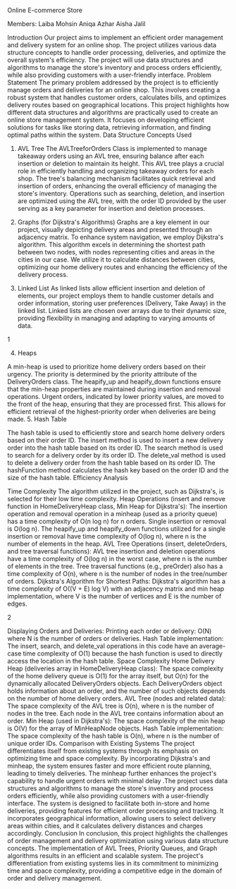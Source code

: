 Online E-commerce Store

Members:
Laiba Mohsin
Aniqa Azhar
Aisha Jalil

Introduction
Our project aims to implement an efficient order management and delivery system for an online shop. The
project utilizes various data structure concepts to handle order processing, deliveries, and optimize the
overall system's efficiency. The project will use data structures and algorithms to manage the store's
inventory and process orders efficiently, while also providing customers with a user-friendly interface.
Problem Statement
The primary problem addressed by the project is to efficiently manage orders and deliveries for an online
shop. This involves creating a robust system that handles customer orders, calculates bills, and optimizes
delivery routes based on geographical locations. This project highlights how different data structures and
algorithms are practically used to create an online store management system. It focuses on developing
efficient solutions for tasks like storing data, retrieving information, and finding optimal paths within the
system.
Data Structure Concepts Used
1. AVL Tree
The AVLTreeforOrders Class is implemented to manage takeaway orders using an AVL tree, ensuring
balance after each insertion or deletion to maintain its height. This AVL tree plays a crucial role in
efficiently handling and organizing takeaway orders for each shop. The tree's balancing mechanism
facilitates quick retrieval and insertion of orders, enhancing the overall efficiency of managing the store's
inventory. Operations such as searching, deletion, and insertion are optimized using the AVL tree, with
the order ID provided by the user serving as a key parameter for insertion and deletion processes.
2. Graphs (for Dijkstra's Algorithms)
Graphs are a key element in our project, visually depicting delivery areas and presented through an
adjacency matrix. To enhance system navigation, we employ Dijkstra's algorithm. This algorithm excels
in determining the shortest path between two nodes, with nodes representing cities and areas in the cities
in our case. We utilize it to calculate distances between cities, optimizing our home delivery routes and
enhancing the efficiency of the delivery process.

3. Linked List
As linked lists allow efficient insertion and deletion of elements, our project employs them to handle
customer details and order information, storing user preferences (Delivery, Take Away) in the linked list.
Linked lists are chosen over arrays due to their dynamic size, providing flexibility in managing and
adapting to varying amounts of data.

1

4. Heaps

A min-heap is used to prioritize home delivery orders based on their urgency. The priority is determined
by the priority attribute of the DeliveryOrders class. The heapify_up and heapify_down functions ensure
that the min-heap properties are maintained during insertion and removal operations. Urgent orders,
indicated by lower priority values, are moved to the front of the heap, ensuring that they are processed
first. This allows for efficient retrieval of the highest-priority order when deliveries are being made.
5. Hash Table

The hash table is used to efficiently store and search home delivery orders based on their order ID. The
insert method is used to insert a new delivery order into the hash table based on its order ID. The search
method is used to search for a delivery order by its order ID. The delete_val method is used to delete a
delivery order from the hash table based on its order ID. The hashFunction method calculates the hash
key based on the order ID and the size of the hash table.
Efficiency Analysis

Time Complexity
The algorithm utilized in the project, such as Dijkstra's, is selected for their low time complexity.
Heap Operations (insert and remove function in HomeDeliveryHeap class, Min Heap for
Dijkstra's):
The insertion operation and removal operation in a minheap (used as a priority queue) has a time
complexity of O(n log n) for n orders. Single insertion or removal is O(log n).
The heapify_up and heapify_down functions utilized for a single insertion or removal have time
complexity of O(log n), where n is the number of elements in the heap.
AVL Tree Operations (insert, deleteOrders, and tree traversal functions):
AVL tree insertion and deletion operations have a time complexity of O(log n) in the worst case, where n
is the number of elements in the tree.
Tree traversal functions (e.g., preOrder) also has a time complexity of O(n), where n is the number of
nodes in the tree/number of orders.
Dijkstra's Algorithm for Shortest Paths:
Dijkstra's algorithm has a time complexity of O((V + E) log V) with an adjacency matrix and min heap
implementation, where V is the number of vertices and E is the number of edges.

2

Displaying Orders and Deliveries:
Printing each order or delivery: O(N) where N is the number of orders or deliveries.
Hash Table implementation:
The insert, search, and delete_val operations in this code have an average-case time complexity of O(1)
because the hash function is used to directly access the location in the hash table.
Space Complexity
Home Delivery Heap (deliveries array in HomeDeliveryHeap class):
The space complexity of the home delivery queue is O(1) for the array itself, but O(n) for the dynamically
allocated DeliveryOrders objects. Each DeliveryOrders object holds information about an order, and the
number of such objects depends on the number of home delivery orders.
AVL Tree (nodes and related data):
The space complexity of the AVL tree is O(n), where n is the number of nodes in the tree. Each node in
the AVL tree contains information about an order.
Min Heap (used in Dijkstra's):
The space complexity of the min heap is O(V) for the array of MinHeapNode objects.
Hash Table implementation:
The space complexity of the hash table is O(n), where n is the number of unique order IDs.
Comparison with Existing Systems
The project differentiates itself from existing systems through its emphasis on optimizing time and space
complexity. By incorporating Dijkstra's and minheap, the system ensures faster and more efficient route
planning, leading to timely deliveries. The minheap further enhances the project's capability to handle
urgent orders with minimal delay .The project uses data structures and algorithms to manage the store's
inventory and process orders efficiently, while also providing customers with a user-friendly interface.
The system is designed to facilitate both in-store and home deliveries, providing features for efficient
order processing and tracking. It incorporates geographical information, allowing users to select delivery
areas within cities, and it calculates delivery distances and charges accordingly.
Conclusion
In conclusion, this project highlights the challenges of order management and delivery optimization using
various data structure concepts. The implementation of AVL Trees, Priority Queues, and Graph
algorithms results in an efficient and scalable system. The project's differentiation from existing systems
lies in its commitment to minimizing time and space complexity, providing a competitive edge in the
domain of order and delivery management.
